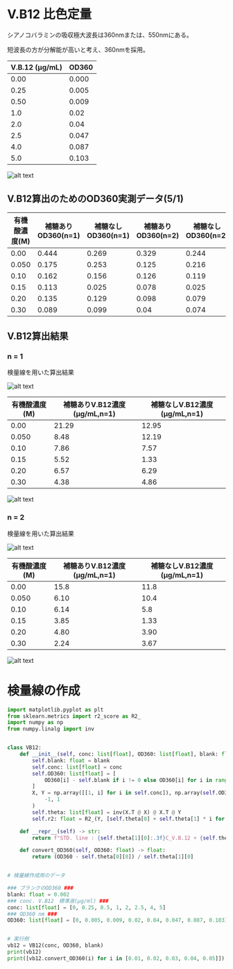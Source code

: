 
# V.B12 比色定量

シアノコバラミンの吸収極大波長は360nmまたは、550nmにある。

短波長の方が分解能が高いと考え、360nmを採用。

| V.B.12 (µg/mL) | OD360  |
| ---- | ------ |
| 0.00    | 0.000      |
| 0.25 | 0.005  |
| 0.50  | 0.009  |
| 1.0    | 0.02   |
| 2.0   | 0.04   |
| 2.5  | 0.047  |
| 4.0    | 0.087  |
| 5.0   | 0.103  |

![alt text](images/Standard.png )

## V.B12算出のためのOD360実測データ(5/1)

| 有機酸濃度(M) | 補糖ありOD360(n=1) | 補糖なしOD360(n=1) | 補糖ありOD360(n=2) | 補糖なしOD360(n=2)|
|-------------|-------------|-------------|-------------|-------------|
| 0.00        | 0.444       | 0.269       | 0.329       | 0.244       |
| 0.050        | 0.175       | 0.253       | 0.125       | 0.216       |
| 0.10         | 0.162       | 0.156       | 0.126       | 0.119       |
| 0.15        | 0.113       | 0.025       | 0.078       | 0.025       |
| 0.20         | 0.135       | 0.129       | 0.098       | 0.079       |
| 0.30         | 0.089       | 0.099       | 0.04        | 0.074       |

## V.B12算出結果

### n = 1

検量線を用いた算出結果

![alt text](images/VB121.png )


| 有機酸濃度(M) | 補糖ありV.B12濃度(µg/mL,n=1) | 補糖なしV.B12濃度(µg/mL,n=1) | 
|-------------|-------------|-------------|
| 0.00        | 21.29      | 12.95      | 
| 0.050        | 8.48     | 12.19     |
| 0.10         | 7.86      | 7.57     | 
| 0.15        | 5.52       | 1.33     | 
| 0.20         | 6.57     | 6.29     | 
| 0.30         | 4.38       | 4.86     | 

![alt text](images/VB12_propionic_acid_n1.png )


### n = 2

検量線を用いた算出結果

![alt text](images/VB122.png )

| 有機酸濃度(M) | 補糖ありV.B12濃度(µg/mL,n=1) | 補糖なしV.B12濃度(µg/mL,n=1) | 
|-------------|-------------|-------------|
| 0.00        | 15.8     | 11.8     | 
| 0.050        | 6.10     | 10.4     |
| 0.10         | 6.14      | 5.8     | 
| 0.15        | 3.85       | 1.33     | 
| 0.20         | 4.80    | 3.90     | 
| 0.30         | 2.24       | 3.67     | 

![alt text](images/VB12_propionic_acid_n2.png )

# 検量線の作成

```Python
import matplotlib.pyplot as plt
from sklearn.metrics import r2_score as R2_
import numpy as np
from numpy.linalg import inv


class VB12:
    def __init__(self, conc: list[float], OD360: list[float], blank: float) -> None:
        self.blank: float = blank
        self.conc: list[float] = conc
        self.OD360: list[float] = [
            OD360[i] - self.blank if i != 0 else OD360[i] for i in range(len(OD360))
        ]
        X, Y = np.array([[1, i] for i in self.conc]), np.array(self.OD360).reshape(
            -1, 1
        )
        self.theta: list[float] = inv(X.T @ X) @ X.T @ Y
        self.r2: float = R2_(Y, [self.theta[0] + self.theta[1] * i for i in self.conc])

    def __repr__(self) -> str:
        return f"STD. line : {self.theta[1][0]:.3f}C_V.B.12 + {self.theta[0][0]:.3f}, R^2 = {self.r2:.3f}"

    def convert_OD360(self, OD360: float) -> float:
        return (OD360 - self.theta[0][0]) / self.theta[1][0]


# 検量線作成用のデータ

### ブランクのOD360 ###
blank: float = 0.002
### conc. V.B12　標準液(µg/ml) ###
conc: list[float] = [0, 0.25, 0.5, 1, 2, 2.5, 4, 5]
### OD360 nm ###
OD360: list[float] = [0, 0.005, 0.009, 0.02, 0.04, 0.047, 0.087, 0.103]


# 実行例
vb12 = VB12(conc, OD360, blank)
print(vb12)
print([vb12.convert_OD360(i) for i in [0.01, 0.02, 0.03, 0.04, 0.05]])

```